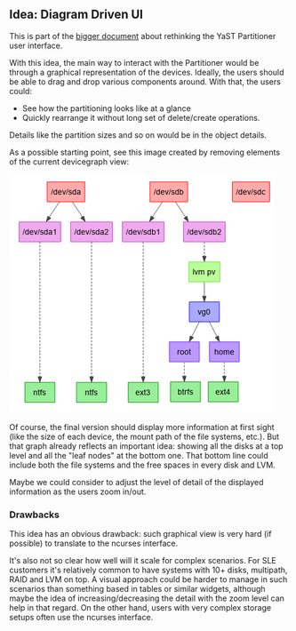 ## Idea: Diagram Driven UI

This is part of the [bigger document](../../partitioner_ui.md) about rethinking the YaST Partitioner
user interface.

With this idea, the main way to interact with the Partitioner would be through a graphical
representation of the devices. Ideally, the users should be able to drag and drop various components
around. With that, the users could:

- See how the partitioning looks like at a glance
- Quickly rearrange it without long set of delete/create operations.
  
Details like the partition sizes and so on would be in the object details.

As a possible starting point, see this image created by removing elements of the current devicegraph
view:

![Graph of devices](../img/graph.png)

Of course, the final version should display more information at first sight (like the size of each
device, the mount path of the file systems, etc.). But that graph already reflects an important
idea: showing all the disks at a top level and all the "leaf nodes" at the bottom one. That bottom
line could include both the file systems and the free spaces in every disk and LVM.

Maybe we could consider to adjust the level of detail of the displayed information as the users zoom
in/out.

### Drawbacks

This idea has an obvious drawback: such graphical view is very hard (if possible) to translate to
the ncurses interface.

It's also not so clear how well will it scale for complex scenarios. For SLE customers it's
relatively common to have systems with 10+ disks, multipath, RAID and LVM on top. A visual approach
could be harder to manage in such scenarios than something based in tables or similar widgets,
although maybe the idea of increasing/decreasing the detail with the zoom level can help in that
regard. On the other hand, users with very complex storage setups often use the ncurses interface.
